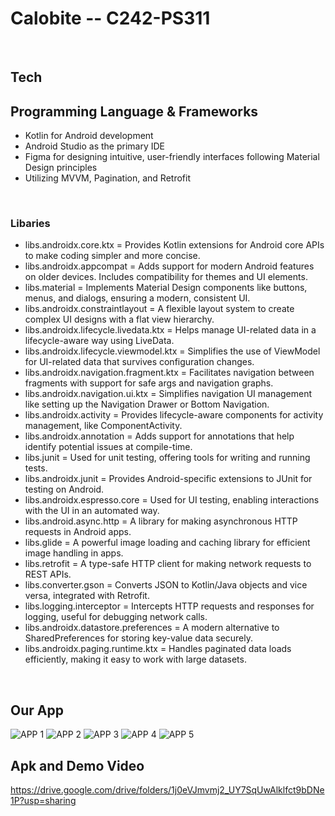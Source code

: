 # Calobite -- C242-PS311 

<br>

## Tech
## Programming Language & Frameworks
- Kotlin for Android development
- Android Studio as the primary IDE
- Figma for designing intuitive, user-friendly interfaces following Material Design principles
- Utilizing MVVM, Pagination, and Retrofit

<br>

### Libaries
- libs.androidx.core.ktx = Provides Kotlin extensions for Android core APIs to make coding simpler and more concise.
- libs.androidx.appcompat = Adds support for modern Android features on older devices. Includes compatibility for themes and UI elements.
- libs.material = Implements Material Design components like buttons, menus, and dialogs, ensuring a modern, consistent UI.
- libs.androidx.constraintlayout = A flexible layout system to create complex UI designs with a flat view hierarchy.
- libs.androidx.lifecycle.livedata.ktx = Helps manage UI-related data in a lifecycle-aware way using LiveData.
- libs.androidx.lifecycle.viewmodel.ktx = Simplifies the use of ViewModel for UI-related data that survives configuration changes.
- libs.androidx.navigation.fragment.ktx = Facilitates navigation between fragments with support for safe args and navigation graphs.
- libs.androidx.navigation.ui.ktx = Simplifies navigation UI management like setting up the Navigation Drawer or Bottom Navigation.
- libs.androidx.activity = Provides lifecycle-aware components for activity management, like ComponentActivity.
- libs.androidx.annotation = Adds support for annotations that help identify potential issues at compile-time.
- libs.junit = Used for unit testing, offering tools for writing and running tests.
- libs.androidx.junit = Provides Android-specific extensions to JUnit for testing on Android.
- libs.androidx.espresso.core = Used for UI testing, enabling interactions with the UI in an automated way.
- libs.android.async.http = A library for making asynchronous HTTP requests in Android apps.
- libs.glide = A powerful image loading and caching library for efficient image handling in apps.
- libs.retrofit = A type-safe HTTP client for making network requests to REST APIs.
- libs.converter.gson = Converts JSON to Kotlin/Java objects and vice versa, integrated with Retrofit.
- libs.logging.interceptor = Intercepts HTTP requests and responses for logging, useful for debugging network calls.
- libs.androidx.datastore.preferences = A modern alternative to SharedPreferences for storing key-value data securely.
- libs.androidx.paging.runtime.ktx = Handles paginated data loads efficiently, making it easy to work with large datasets.

<br>

## Our App
![APP 1](https://github.com/user-attachments/assets/eb4c5402-8d7d-4a5d-b99c-78854991755a) ![APP 2](https://github.com/user-attachments/assets/e2b2f2a1-a08a-46b5-b99c-0d1450860900) ![APP 3](https://github.com/user-attachments/assets/e3e774f8-13ce-404c-8387-3f4d15dbc080) ![APP 4](https://github.com/user-attachments/assets/5e257bbf-b2cb-4913-8ec1-93cbc905b237)  ![APP 5](https://github.com/user-attachments/assets/f3c60e73-6c5c-4fd0-8a5c-a6faef2fd3eb)

## Apk and Demo Video
https://drive.google.com/drive/folders/1j0eVJmvmj2_UY7SqUwAlklfct9bDNe1P?usp=sharing
















